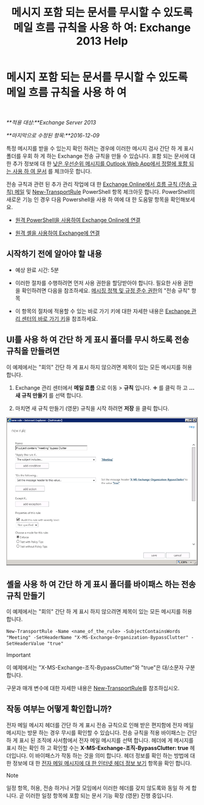 ﻿---
title: '메시지 포함 되는 문서를 무시할 수 있도록 메일 흐름 규칙을 사용 하 여: Exchange 2013 Help'
TOCTitle: 메시지 포함 되는 문서를 무시할 수 있도록 메일 흐름 규칙을 사용 하 여
ms:assetid: 58e413f0-aa27-4307-bffd-4df03090a15e
ms:mtpsurl: https://technet.microsoft.com/ko-kr/library/Dn896639(v=EXCHG.150)
ms:contentKeyID: 64363186
ms.date: 05/22/2018
mtps_version: v=EXCHG.150
ms.translationtype: MT
---

# 메시지 포함 되는 문서를 무시할 수 있도록 메일 흐름 규칙을 사용 하 여

 

_**적용 대상:**Exchange Server 2013_

_**마지막으로 수정된 항목:**2016-12-09_

특정 메시지를 받을 수 있는지 확인 하려는 경우에 이러한 메시지 검사 간단 하 게 표시 폴더를 우회 하 게 하는 Exchange 전송 규칙을 만들 수 있습니다. 포함 되는 문서에 대 한 추가 정보에 대 한 [낮은 우선순위 메시지를 Outlook Web App에서 정렬에 포함 되는 사용 하 여 문서](https://go.microsoft.com/fwlink/p/?linkid=528411) 를 체크아웃 합니다.

전송 규칙과 관련 된 추가 관리 작업에 대 한 [Exchange Online에서 흐름 규칙 (전송 규칙) 메일](https://technet.microsoft.com/ko-kr/library/jj919238\(v=exchg.150\)) 및 [New-TransportRule](https://technet.microsoft.com/ko-kr/library/bb125138\(v=exchg.150\)) PowerShell 항목 체크아웃 합니다. PowerShell의 새로운 기능 인 경우 다음 Powershell을 사용 하 여에 대 한 도움말 항목을 확인해보세요.

  - [원격 PowerShell을 사용하여 Exchange Online에 연결](https://technet.microsoft.com/ko-kr/library/jj984289\(v=exchg.150\))

  - [원격 셸을 사용하여 Exchange에 연결](https://technet.microsoft.com/ko-kr/library/dd335083\(v=exchg.150\))

## 시작하기 전에 알아야 할 내용

  - 예상 완료 시간: 5분

  - 이러한 절차를 수행하려면 먼저 사용 권한을 할당받아야 합니다. 필요한 사용 권한을 확인하려면 다음을 참조하세요. [메시징 정책 및 규정 준수 권한](messaging-policy-and-compliance-permissions-exchange-2013-help.md)의 "전송 규칙" 항목

  - 이 항목의 절차에 적용할 수 있는 바로 가기 키에 대한 자세한 내용은 [Exchange 관리 센터의 바로 가기 키](keyboard-shortcuts-in-the-exchange-admin-center-exchange-online-protection-help.md)을 참조하세요.

## UI를 사용 하 여 간단 하 게 표시 폴더를 무시 하도록 전송 규칙을 만들려면

이 예제에서는 "회의" 간단 하 게 표시 하지 않으려면 제목이 있는 모든 메시지를 허용 합니다.

1.  Exchange 관리 센터에서 **메일 흐름** 으로 이동 \> **규칙** 입니다. ![아이콘 추가](images/JJ218640.c1e75329-d6d7-4073-a27d-498590bbb558(EXCHG.150).gif "아이콘 추가") 를 클릭 하 고 **... 새 규칙 만들기** 를 선택 합니다.

2.  마치면 새 규칙 만들기 (영문) 규칙을 시작 하려면 **저장** 을 클릭 합니다.

![아트 예제: 제목에 모임이 포함되어 있으면 낮은 우선 순위 메일 바이패스](images/Dn896639.75957aa4-4b2a-4142-92ff-07f8ccc64d82(EXCHG.150).png "아트 예제: 제목에 모임이 포함되어 있으면 낮은 우선 순위 메일 바이패스")

## 셸을 사용 하 여 간단 하 게 표시 폴더를 바이패스 하는 전송 규칙 만들기

이 예제에서는 "회의" 간단 하 게 표시 하지 않으려면 제목이 있는 모든 메시지를 허용 합니다.

    New-TransportRule -Name <name_of_the_rule> -SubjectContainsWords "Meeting" -SetHeaderName "X-MS-Exchange-Organization-BypassClutter" -SetHeaderValue "true"


> [!IMPORTANT]
> 이 예제에서는 "X-MS-Exchange-조직-BypassClutter"와 "true"은 대/소문자 구분 합니다.



구문과 매개 변수에 대한 자세한 내용은 [New-TransportRule](https://technet.microsoft.com/ko-kr/library/bb125138\(v=exchg.150\))를 참조하십시오.

## 작동 여부는 어떻게 확인합니까?

전자 메일 메시지 헤더를 간단 하 게 표시 전송 규칙으로 인해 받은 편지함에 전자 메일 메시지는 방문 하는 경우 무시를 확인할 수 있습니다. 전송 규칙을 적용 바이패스는 간단 하 게 표시 된 조직에 사서함에서 전자 메일 메시지를 선택 합니다. 헤더에 게 메시지를 표시 하는 확인 하 고 확인할 수는 **X-MS-Exchange-조직-BypassClutter: true** 헤더입니다. 이 바이패스가 작동 하는 것을 의미 합니다. 헤더 정보를 확인 하는 방법에 대 한 정보에 대 한 [전자 메일 메시지에 대 한 인터넷 헤더 정보 보기](https://go.microsoft.com/fwlink/p/?linkid=822530) 항목을 확인 합니다.


> [!NOTE]
> 일정 항목, 허용, 전송 하거나 거절 모임에서 이러한 헤더를 갖지 않도록와 동일 하 게 합니다. 곧 이러한 일정 항목에 포함 되는 문서 기능 확장 (영문) 진행 중입니다.


